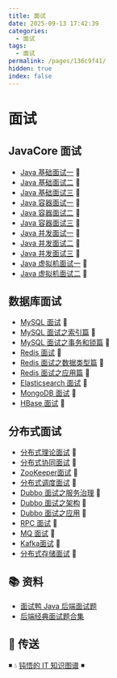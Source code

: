 ```yaml
---
title: 面试
date: 2025-09-13 17:42:39
categories:
  - 面试
tags:
  - 面试
permalink: /pages/136c9f41/
hidden: true
index: false
---
```


# 面试

## JavaCore 面试

- [Java 基础面试一](../01.Java/01.JavaCore/面试/Java_面试_基础（一）.md) 💯
- [Java 基础面试二](../01.Java/01.JavaCore/面试/Java_面试_基础（二）.md) 💯
- [Java 基础面试三](../01.Java/01.JavaCore/面试/Java_面试_基础（三）.md) 💯
- [Java 容器面试一](../01.Java/01.JavaCore/面试/Java_面试_容器（一）.md) 💯
- [Java 容器面试二](../01.Java/01.JavaCore/面试/Java_面试_容器（二）.md) 💯
- [Java 容器面试三](../01.Java/01.JavaCore/面试/Java_面试_容器（三）.md) 💯
- [Java 并发面试一](../01.Java/01.JavaCore/面试/Java_面试_并发（一）.md) 💯
- [Java 并发面试二](../01.Java/01.JavaCore/面试/Java_面试_并发（二）.md) 💯
- [Java 并发面试三](../01.Java/01.JavaCore/面试/Java_面试_并发（三）.md) 💯
- [Java 虚拟机面试一](../01.Java/01.JavaCore/面试/Java_面试_虚拟机（一）.md) 💯
- [Java 虚拟机面试二](../01.Java/01.JavaCore/面试/Java_面试_虚拟机（二）.md) 💯

## 数据库面试

- [MySQL 面试](../12.数据库/03.关系型数据库/MySQL/MySQL_面试.md) 💯
- [MySQL 面试之索引篇](../12.数据库/03.关系型数据库/MySQL/MySQL_面试_索引.md) 💯
- [MySQL 面试之事务和锁篇](../12.数据库/03.关系型数据库/MySQL/MySQL_面试_事务和锁.md) 💯
- [Redis 面试](../12.数据库/05.KV数据库/Redis/Redis_面试.md) 💯
- [Redis 面试之数据类型篇](../12.数据库/05.KV数据库/Redis/Redis_面试_数据类型.md) 💯
- [Redis 面试之应用篇](../12.数据库/05.KV数据库/Redis/Redis_面试_应用.md) 💯
- [Elasticsearch 面试](../12.数据库/07.搜索引擎数据库/Elasticsearch/Elasticsearch_面试.md) 💯
- [MongoDB 面试](../12.数据库/04.文档数据库/MongoDB/MongoDB_面试.md) 💯
- [HBase 面试](../12.数据库/06.列式数据库/HBase/HBase_面试.md) 💯

## 分布式面试

- [分布式理论面试](../15.分布式/分布式理论/分布式理论面试.md) 💯
- [分布式协同面试](../15.分布式/分布式协同/分布式协同面试.md) 💯
- [ZooKeeper面试](../15.分布式/分布式协同/ZooKeeper/ZooKeeper面试.md) 💯
- [分布式调度面试](../15.分布式/分布式调度/分布式调度面试.md) 💯
- [Dubbo 面试之服务治理](../15.分布式/分布式通信/RPC/Dubbo_面试_服务治理.md) 💯
- [Dubbo 面试之架构](../15.分布式/分布式通信/RPC/Dubbo_面试_架构.md) 💯
- [Dubbo 面试之应用](../15.分布式/分布式通信/RPC/Dubbo_面试_应用.md) 💯
- [RPC 面试](../15.分布式/分布式通信/RPC/RPC面试.md) 💯
- [MQ 面试](../15.分布式/分布式通信/MQ/MQ面试.md) 💯
- [Kafka面试](../15.分布式/分布式通信/MQ/Kafka/Kafka面试.md) 💯
- [分布式存储面试](../15.分布式/分布式存储/分布式存储面试.md) 💯

## 📚 资料

- [面试鸭 Java 后端面试题](https://www.mianshiya.com/bank/1776477775448772610?current=1&pageSize=20)
- [后端经典面试题合集](https://www.mianshiya.com/bank/1772565012490067970?current=1&pageSize=20&mark=3)

## 🚪 传送

◾ 💧 [钝悟的 IT 知识图谱](https://dunwu.github.io/waterdrop/) ◾